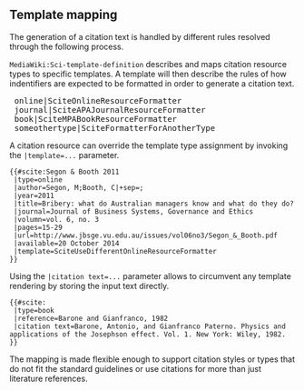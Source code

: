 ## Template mapping

The generation of a citation text is handled by different rules resolved through
the following process.

`MediaWiki:Sci-template-definition` describes and maps citation resource types to specific
templates. A template will then describe the rules of how indentifiers are expected to be formatted
in order to generate a citation text.

<pre>
 online|SciteOnlineResourceFormatter
 journal|SciteAPAJournalResourceFormatter
 book|SciteMPABookResourceFormatter
 someothertype|SciteFormatterForAnotherType
</pre>

A citation resource can override the template type assignment by invoking
the `|template=...` parameter.

```
{{#scite:Segon & Booth 2011
 |type=online
 |author=Segon, M;Booth, C|+sep=;
 |year=2011
 |title=Bribery: what do Australian managers know and what do they do?
 |journal=Journal of Business Systems, Governance and Ethics
 |volumn=vol. 6, no. 3
 |pages=15-29
 |url=http://www.jbsge.vu.edu.au/issues/vol06no3/Segon_&_Booth.pdf
 |available=20 October 2014
 |template=SciteUseDifferentOnlineResourceFormatter
}}
```

Using the `|citation text=...` parameter allows to circumvent
any template rendering by storing the input text directly.

```
{{#scite:
 |type=book
 |reference=Barone and Gianfranco, 1982
 |citation text=Barone, Antonio, and Gianfranco Paterno. Physics and applications of the Josephson effect. Vol. 1. New York: Wiley, 1982.
}}
```

The mapping is made flexible enough to support citation styles or types that
do not fit the standard guidelines or use citations for more than just
literature references.
